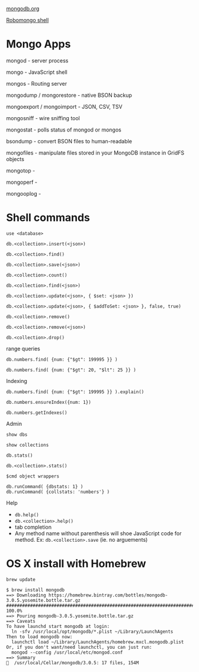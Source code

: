[mongodb.org](https://www.mongodb.org/)

[Robomongo shell](http://robomongo.org/)

Mongo Apps
=================
mongod - server process

mongo - JavaScript shell

mongos - Routing server

mongodump / mongorestore - native BSON backup

mongoexport / mongoimport - JSON, CSV, TSV

mongosniff - wire sniffing tool

mongostat - polls status of mongod or mongos

bsondump - convert BSON files to human-readable

mongofiles - manipulate files stored in your MongoDB instance in GridFS objects

mongotop -

mongoperf - 

mongooplog -

Shell commands
=================

```
use <database>

db.<collection>.insert(<json>)

db.<collection>.find()

db.<collection>.save(<json>)

db.<collection>.count()

db.<collection>.find(<json>)

db.<collection>.update(<json>, { $set: <json> })

db.<collection>.update(<json>, { $addToSet: <json> }, false, true)

db.<collection>.remove()

db.<collection>.remove(<json>)

db.<collection>.drop()
```

range queries
```
db.numbers.find( {num: {"$gt": 199995 }} )

db.numbers.find( {num: {"$gt": 20, "$lt": 25 }} )
```

Indexing
```
db.numbers.find( {num: {"$gt": 199995 }} ).explain()

db.numbers.ensureIndex({num: 1})

db.numbers.getIndexes()
```

Admin
```
show dbs

show collections

db.stats()

db.<collection>.stats()

$cmd object wrappers

db.runCommand( {dbstats: 1} )
db.runCommand( {collstats: 'numbers'} )
```

Help
* `db.help()`
* `db.<collection>.help()`
* tab completion
* Any method name without parenthesis will shoe JavaScript code for method.
  Ex: `db.<collection>.save` (ie. no arguements)

OS X install with Homebrew
==========================
```
brew update

$ brew install mongodb
==> Downloading https://homebrew.bintray.com/bottles/mongodb-3.0.5.yosemite.bottle.tar.gz
######################################################################## 100.0%
==> Pouring mongodb-3.0.5.yosemite.bottle.tar.gz
==> Caveats
To have launchd start mongodb at login:
  ln -sfv /usr/local/opt/mongodb/*.plist ~/Library/LaunchAgents
Then to load mongodb now:
  launchctl load ~/Library/LaunchAgents/homebrew.mxcl.mongodb.plist
Or, if you don't want/need launchctl, you can just run:
  mongod --config /usr/local/etc/mongod.conf
==> Summary
🍺  /usr/local/Cellar/mongodb/3.0.5: 17 files, 154M
```

